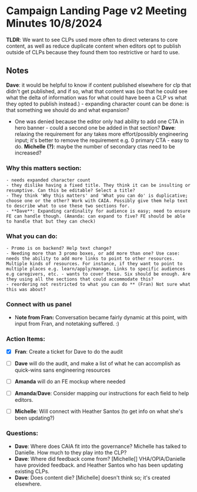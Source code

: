 
# Campaign Landing Page v2 Meeting Minutes 10/8/2024


**TLDR**: We want to see CLPs used more often to direct veterans to core content, as well as reduce duplicate content when editors opt to publish outside of CLPs because they found them too restrictive or hard to use.

## Notes

**Dave**: it would be helpful to know if content published elsewhere for clp that didn't get published, and if so, what that content was (so that he could see what the delta of information was for what could have been a CLP vs what they opted to publish instead.)
	- expanding character count can be done: is that something we should do and what expansion?
  - One was denied because the editor only had ability to add one CTA in hero banner - could a second one be added in that section?
**Dave**: relaxing the requirement for any takes more effort/possibly engineering input; it's better to remove the requirement e.g. 0 primary CTA - easy to do.
**Michelle** **(?)**: maybe the number of secondary ctas need to be increased?

### Why this matters section:
	- needs expanded character count
	- they dislike having a fixed title. They think it can be insulting or resumptive. Can this be editable? Select a title?
	- They think 'Why this matters' and 'What you can do' is duplicative; choose one or the other? Work with CAIA. Possibly give them help text to describe what to use these two sections for.
	- **Dave**: Expanding cardinality for audience is easy; need to ensure FE can handle though. (Amanda: can expand to five? FE should be able to handle that but they can check)

### What you can do:
	- Promo is on backend? Help text change?
	- Needing more than 3 promo boxes, or add more than one? Use case: needs the ability to add more links to point to other resources. Multiple kinds of resources. For instance, if they want to point to multiple places e.g. learn/apply/manage. Links to specific audiences e.g caregivers, etc. - wants to cover these. Six should be enough. Are they using all the sections that could accommodate this?
	- reordering not restricted to what you can do ** (Fran) Not sure what this was about?

### Connect with us panel

- N**ote from Fran:** Conversation became fairly dynamic at this point, with input from Fran, and notetaking suffered. :)
	
### Action Items:
- [X] **Fran**: Create a ticket for Dave to do the audit
- [ ] **Dave** will do the audit, and make a list of what he can accomplish as quick-wins sans engineering resources
- [ ] **Amanda** will do an FE mockup where needed
- [ ] **Amanda**/**Dave**: Consider mapping our instructions for each field to help editors.
- [ ] **Michelle**: Will connect with Heather Santos (to get info on what she's been updating?)


### Questions: 
- **Dave**: Where does CAIA fit into the governance? Michelle has talked to Danielle. How much to they play into the CLP?
- **Dave**: Where did feedback come from? [Michelle[] VHA/OPIA/Danielle have provided feedback. and Heather Santos who has been updating existing CLPs. 
- **Dave**: Does content die? [Michelle] doesn't think so; it's created elsewhere.

